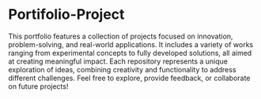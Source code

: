 # Portifolio-Project
This portfolio features a collection of projects focused on innovation, problem-solving, and real-world applications. It includes a variety of works ranging from experimental concepts to fully developed solutions, all aimed at creating meaningful impact. Each repository represents a unique exploration of ideas, combining creativity and functionality to address different challenges. Feel free to explore, provide feedback, or collaborate on future projects!
